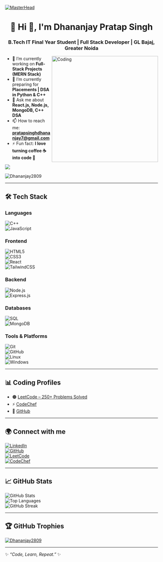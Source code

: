 [![MasterHead](https://firebasestorage.googleapis.com/v0/b/flexi-coding.appspot.com/o/dempgi7-520f8d5f-63d4-4453-8822-dbc149ae27f8.gif?alt=media&token=91c0c7b2-93c3-4029-b011-1a8703c5730d)](https://github.com/Dhananjay2809)

<h1 align="center">💫 Hi 👋, I'm Dhananjay Pratap Singh</h1>
<h3 align="center">B.Tech IT Final Year Student | Full Stack Developer | GL Bajaj, Greater Noida</h3>

<img align="right" alt="Coding" width="350" src="https://raw.githubusercontent.com/rajpratyush/rajpratyush/main/me.gif">

- 🔭 I’m currently working on **Full-Stack Projects (MERN Stack)**  
- 🌱 I’m currently preparing for **Placements | DSA in Python & C++**  
- 💬 Ask me about **React.js, Node.js, MongoDB, C++ DSA**  
- 📫 How to reach me: **[pratapsinghdhananjay7@gmail.com](mailto:pratapsinghdhananjay7@gmail.com)**  
- ⚡ Fun fact: **I love turning coffee ☕ into code 🚀**  

[![](https://visitcount.itsvg.in/api?id=Dhananjay2809&icon=0&color=0)](https://visitcount.itsvg.in)  

<p align="left"> <img src="https://komarev.com/ghpvc/?username=Dhananjay2809&label=Profile%20views&color=0e75b6&style=flat" alt="Dhananjay2809" /> </p>  

---

## 🛠️ Tech Stack  

### Languages  
![C++](https://img.shields.io/badge/C++-00599C?style=for-the-badge&logo=c%2b%2b&logoColor=white)  
![JavaScript](https://img.shields.io/badge/JavaScript-F7DF1E?style=for-the-badge&logo=javascript&logoColor=black)  

### Frontend  
![HTML5](https://img.shields.io/badge/HTML5-E34F26?style=for-the-badge&logo=html5&logoColor=white)  
![CSS3](https://img.shields.io/badge/CSS3-1572B6?style=for-the-badge&logo=css3&logoColor=white)  
![React](https://img.shields.io/badge/React-20232A?style=for-the-badge&logo=react&logoColor=61DAFB)  
![TailwindCSS](https://img.shields.io/badge/TailwindCSS-38B2AC?style=for-the-badge&logo=tailwind-css&logoColor=white)  

### Backend  
![Node.js](https://img.shields.io/badge/Node.js-339933?style=for-the-badge&logo=node.js&logoColor=white)  
![Express.js](https://img.shields.io/badge/Express.js-000000?style=for-the-badge&logo=express&logoColor=white)  

### Databases  
![SQL](https://img.shields.io/badge/SQL-003B57?style=for-the-badge&logo=sqlite&logoColor=white)  
![MongoDB](https://img.shields.io/badge/MongoDB-4EA94B?style=for-the-badge&logo=mongodb&logoColor=white)  

### Tools & Platforms  
![Git](https://img.shields.io/badge/Git-F05032?style=for-the-badge&logo=git&logoColor=white)  
![GitHub](https://img.shields.io/badge/GitHub-181717?style=for-the-badge&logo=github&logoColor=white)  
![Linux](https://img.shields.io/badge/Linux-FCC624?style=for-the-badge&logo=linux&logoColor=black)  
![Windows](https://img.shields.io/badge/Windows-0078D6?style=for-the-badge&logo=windows&logoColor=white)  

---

## 📊 Coding Profiles  
- 🟠 [LeetCode – 250+ Problems Solved](https://leetcode.com/u/pratapsinghdhananjay7/)  
- ⚡ [CodeChef](https://www.codechef.com/users/pratapsinghdha)  
- 🐙 [GitHub](https://github.com/Dhananjay2809)  

---

## 🌍 Connect with me  
[![LinkedIn](https://img.shields.io/badge/LinkedIn-blue?style=for-the-badge&logo=linkedin)](https://www.linkedin.com/in/dhananjay-singh-40424a2a1)  
[![GitHub](https://img.shields.io/badge/GitHub-black?style=for-the-badge&logo=github)](https://github.com/Dhananjay2809)  
[![LeetCode](https://img.shields.io/badge/LeetCode-orange?style=for-the-badge&logo=leetcode)](https://leetcode.com/u/pratapsinghdhananjay7/)  
[![CodeChef](https://img.shields.io/badge/CodeChef-brown?style=for-the-badge&logo=codechef)](https://www.codechef.com/users/pratapsinghdha)  

---

## 📈 GitHub Stats  
![GitHub Stats](https://github-readme-stats.vercel.app/api?username=Dhananjay2809&show_icons=true&theme=tokyonight)  
![Top Languages](https://github-readme-stats.vercel.app/api/top-langs/?username=Dhananjay2809&layout=compact&theme=tokyonight)  
![GitHub Streak](https://github-readme-streak-stats.herokuapp.com/?user=Dhananjay2809&theme=tokyonight)  

---

## 🏆 GitHub Trophies  
<p align="left"> <a href="https://github.com/ryo-ma/github-profile-trophy"><img src="https://github-profile-trophy.vercel.app/?username=Dhananjay2809&theme=tokyonight&no-frame=false&no-bg=false&margin-w=4" alt="Dhananjay2809" /></a> </p>  

---

✨ _“Code, Learn, Repeat.”_ ✨
